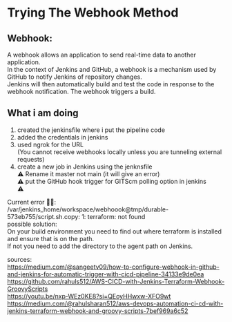 # Trying The Webhook Method

## Webhook:
A webhook allows an application to send real-time data to another application. </br>
In the context of Jenkins and GitHub, a webhook is a mechanism used by GitHub to notify Jenkins of repository changes. </br>
Jenkins will then automatically build and test the code in response to the webhook notification. The webhook triggers a build. </br>

## What i am doing 
1. created the jenkinsfile where i put the pipeline code 
2. added the credentials in jenkins 
3. used ngrok for the URL </br>
   (You cannot receive webhooks locally unless you are tunneling external requests)
4. create a new job in Jenkins using the jenknsfile </br>
⚠️ Rename it master not main (it will give an error) </br>
⚠️ put the GitHub hook trigger for GITScm polling option in jenkins</br>
⚠️  </br>


Current error 👎🏻:</br> 
/var/jenkins_home/workspace/webhoook@tmp/durable-573eb755/script.sh.copy: 1: terraform: not found
</br> 
possible solution:</br> 
On your build environment you need to find out where terraform is installed and ensure that is on the path.</br> 
If not you need to add the directory to the agent path on Jenkins.


sources: </br>
https://medium.com/@sangeetv09/how-to-configure-webhook-in-github-and-jenkins-for-automatic-trigger-with-cicd-pipeline-34133e9de0ea </br>
https://github.com/rahuls512/AWS-CICD-with-Jenkins-Terraform-Webhook-GroovyScripts </br>
https://youtu.be/nxp-WEz0KE8?si=QEoyHHwxw-XFO9wt </br>
https://medium.com/@rahulsharan512/aws-devops-automation-ci-cd-with-jenkins-terraform-webhook-and-groovy-scripts-7bef969a6c52
</br>
